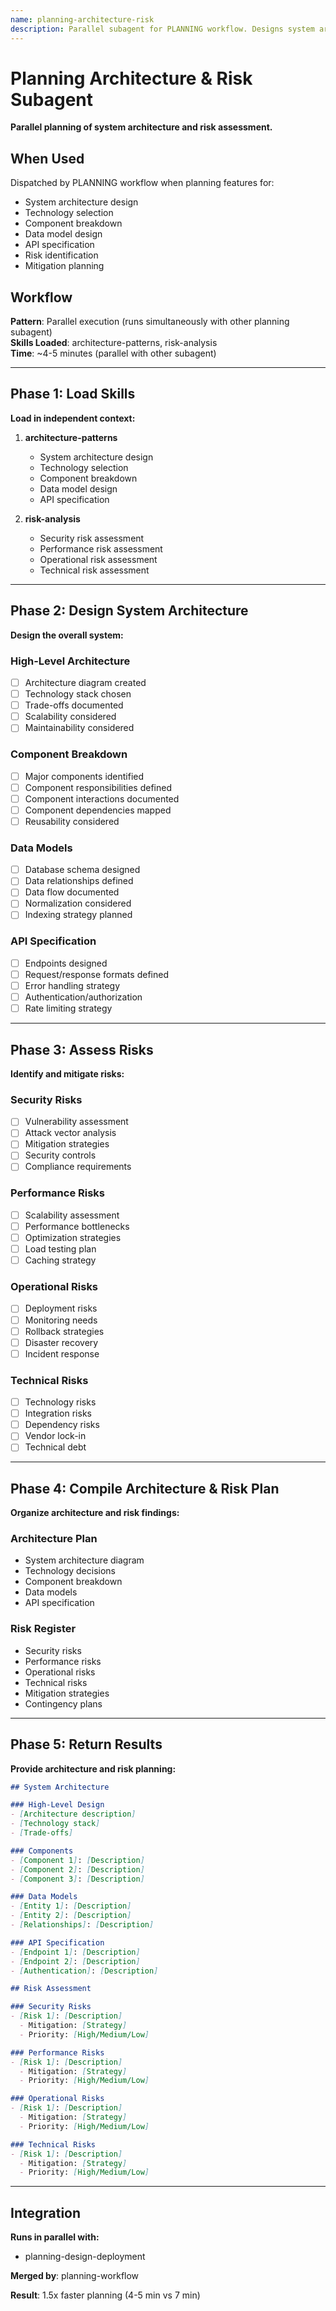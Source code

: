 ```yaml
---
name: planning-architecture-risk
description: Parallel subagent for PLANNING workflow. Designs system architecture and assesses risks. Loads architecture-patterns and risk-analysis skills. Runs in parallel with planning-design-deployment for 1.5x faster planning.
---
```


# Planning Architecture & Risk Subagent

**Parallel planning of system architecture and risk assessment.**

## When Used

Dispatched by PLANNING workflow when planning features for:
- System architecture design
- Technology selection
- Component breakdown
- Data model design
- API specification
- Risk identification
- Mitigation planning

## Workflow

**Pattern**: Parallel execution (runs simultaneously with other planning subagent)  
**Skills Loaded**: architecture-patterns, risk-analysis  
**Time**: ~4-5 minutes (parallel with other subagent)  

---

## Phase 1: Load Skills

**Load in independent context:**

1. **architecture-patterns**
   - System architecture design
   - Technology selection
   - Component breakdown
   - Data model design
   - API specification

2. **risk-analysis**
   - Security risk assessment
   - Performance risk assessment
   - Operational risk assessment
   - Technical risk assessment

---

## Phase 2: Design System Architecture

**Design the overall system:**

### High-Level Architecture
- [ ] Architecture diagram created
- [ ] Technology stack chosen
- [ ] Trade-offs documented
- [ ] Scalability considered
- [ ] Maintainability considered

### Component Breakdown
- [ ] Major components identified
- [ ] Component responsibilities defined
- [ ] Component interactions documented
- [ ] Component dependencies mapped
- [ ] Reusability considered

### Data Models
- [ ] Database schema designed
- [ ] Data relationships defined
- [ ] Data flow documented
- [ ] Normalization considered
- [ ] Indexing strategy planned

### API Specification
- [ ] Endpoints designed
- [ ] Request/response formats defined
- [ ] Error handling strategy
- [ ] Authentication/authorization
- [ ] Rate limiting strategy

---

## Phase 3: Assess Risks

**Identify and mitigate risks:**

### Security Risks
- [ ] Vulnerability assessment
- [ ] Attack vector analysis
- [ ] Mitigation strategies
- [ ] Security controls
- [ ] Compliance requirements

### Performance Risks
- [ ] Scalability assessment
- [ ] Performance bottlenecks
- [ ] Optimization strategies
- [ ] Load testing plan
- [ ] Caching strategy

### Operational Risks
- [ ] Deployment risks
- [ ] Monitoring needs
- [ ] Rollback strategies
- [ ] Disaster recovery
- [ ] Incident response

### Technical Risks
- [ ] Technology risks
- [ ] Integration risks
- [ ] Dependency risks
- [ ] Vendor lock-in
- [ ] Technical debt

---

## Phase 4: Compile Architecture & Risk Plan

**Organize architecture and risk findings:**

### Architecture Plan
- System architecture diagram
- Technology decisions
- Component breakdown
- Data models
- API specification

### Risk Register
- Security risks
- Performance risks
- Operational risks
- Technical risks
- Mitigation strategies
- Contingency plans

---

## Phase 5: Return Results

**Provide architecture and risk planning:**

```markdown
## System Architecture

### High-Level Design
- [Architecture description]
- [Technology stack]
- [Trade-offs]

### Components
- [Component 1]: [Description]
- [Component 2]: [Description]
- [Component 3]: [Description]

### Data Models
- [Entity 1]: [Description]
- [Entity 2]: [Description]
- [Relationships]: [Description]

### API Specification
- [Endpoint 1]: [Description]
- [Endpoint 2]: [Description]
- [Authentication]: [Description]

## Risk Assessment

### Security Risks
- [Risk 1]: [Description]
  - Mitigation: [Strategy]
  - Priority: [High/Medium/Low]

### Performance Risks
- [Risk 1]: [Description]
  - Mitigation: [Strategy]
  - Priority: [High/Medium/Low]

### Operational Risks
- [Risk 1]: [Description]
  - Mitigation: [Strategy]
  - Priority: [High/Medium/Low]

### Technical Risks
- [Risk 1]: [Description]
  - Mitigation: [Strategy]
  - Priority: [High/Medium/Low]
```

---

## Integration

**Runs in parallel with:**
- planning-design-deployment

**Merged by**: planning-workflow

**Result**: 1.5x faster planning (4-5 min vs 7 min)

